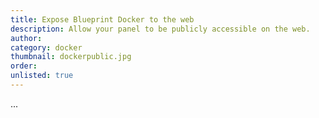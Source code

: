 ```yaml
---
title: Expose Blueprint Docker to the web
description: Allow your panel to be publicly accessible on the web.
author:
category: docker
thumbnail: dockerpublic.jpg
order:
unlisted: true
---
```


...
